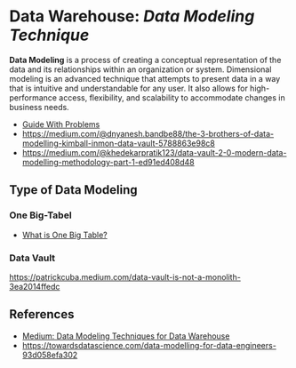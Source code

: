# Data Warehouse: _Data Modeling Technique_

**Data Modeling** is a process of creating a conceptual representation of the data
and its relationships within an organization or system. Dimensional modeling is
an advanced technique that attempts to present data in a way that is intuitive
and understandable for any user. It also allows for high-performance access,
flexibility, and scalability to accommodate changes in business needs.

* [Guide With Problems](https://brilliantprogrammer.medium.com/introduction-to-data-modeling-2024-guide-with-problems-8f89edfa3b8b)
* https://medium.com/@dnyanesh.bandbe88/the-3-brothers-of-data-modelling-kimball-inmon-data-vault-5788863e98c8
* https://medium.com/@khedekarpratik123/data-vault-2-0-modern-data-modelling-methodology-part-1-ed91ed408d48

## Type of Data Modeling

### One Big-Tabel

* [What is One Big Table?](https://gbamezai.medium.com/what-is-one-big-table-exploring-when-to-use-it-when-not-to-use-it-and-my-personal-experience-3f740f56529d)

### Data Vault

https://patrickcuba.medium.com/data-vault-is-not-a-monolith-3ea2014ffedc

## References

* [Medium: Data Modeling Techniques for Data Warehouse](https://medium.com/@mariusz_kujawski/data-modeling-techniques-for-data-warehouse-3edcb541e34e)
* https://towardsdatascience.com/data-modelling-for-data-engineers-93d058efa302
